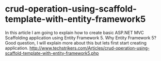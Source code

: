 # crud-operation-using-scaffold-template-with-entity-framework5
In this article I am going to explain how to create basic ASP.NET MVC Scaffolding application using Entity Framework 5. Why Entity Framework 5? Good question, I will explain more about this but lets first start creating application.  http://www.techstrikers.com/Articles/crud-operation-using-scaffold-template-with-entity-framework5.php
